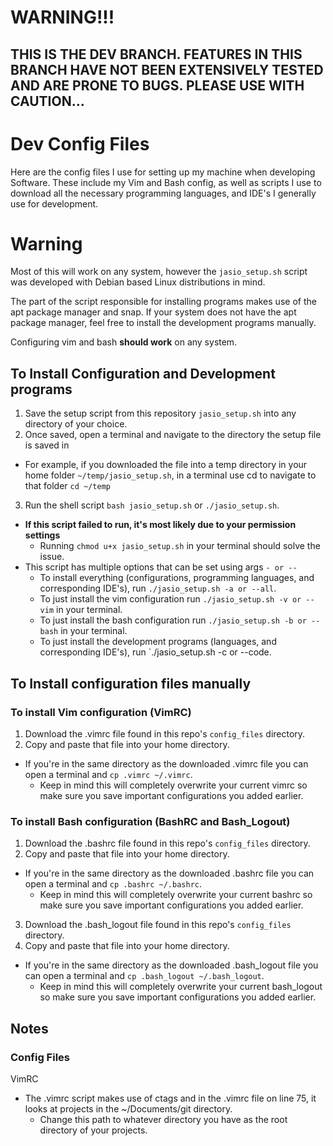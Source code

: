 # WARNING!!!
THIS IS THE **DEV** BRANCH.
FEATURES IN THIS BRANCH HAVE NOT BEEN EXTENSIVELY TESTED AND ARE PRONE TO BUGS.
PLEASE USE WITH CAUTION...
-------------------------------

# Dev Config Files

Here are the config files I use for setting up my machine when developing Software. These include my Vim and Bash config, as well as scripts I use to download all the necessary programming languages, and IDE's I generally use for development.

# Warning
Most of this will work on any system, 
however the `jasio_setup.sh` script was developed with Debian based Linux distributions in mind.

The part of the script responsible for installing programs makes use of the apt package manager and snap.
If your system does not have the apt package manager, feel free to install the development programs manually.

Configuring vim and bash **should work** on any system.

## To Install Configuration and Development programs
1. Save the setup script from this repository `jasio_setup.sh` into any directory of your choice.
2. Once saved, open a terminal and navigate to the directory the setup file is saved in
  - For example, if you downloaded the file into a temp directory in your home folder `~/temp/jasio_setup.sh`, in a terminal use cd to navigate to that folder `cd ~/temp`
3. Run the shell script `bash jasio_setup.sh` or `./jasio_setup.sh`.
  - **If this script failed to run, it's most likely due to your permission settings**
    - Running `chmod u+x jasio_setup.sh` in your terminal should solve the issue.
  - This script has multiple options that can be set using args `- or --`
    - To install everything (configurations, programming languages, and corresponding IDE's), run `./jasio_setup.sh -a or --all`.
    - To just install the vim configuration run `./jasio_setup.sh -v or --vim` in your terminal.
    - To just install the bash configuration run `./jasio_setup.sh -b or --bash` in your terminal.
    - To just install the development programs (languages, and corresponding IDE's), run `./jasio_setup.sh -c or --code.

## To Install configuration files manually
### To install Vim configuration (VimRC)
1. Download the .vimrc file found in this repo's `config_files` directory.
2. Copy and paste that file into your home directory.
  - If you're in the same directory as the downloaded .vimrc file you can open a terminal and `cp .vimrc ~/.vimrc`.
    - Keep in mind this will completely overwrite your current vimrc so make sure you save important configurations you added earlier.

### To install Bash configuration (BashRC and Bash_Logout)
1. Download the .bashrc file found in this repo's `config_files` directory.
2. Copy and paste that file into your home directory.
  - If you're in the same directory as the downloaded .bashrc file you can open a terminal and `cp .bashrc ~/.bashrc`.
    - Keep in mind this will completely overwrite your current bashrc so make sure you save important configurations you added earlier.


3. Download the .bash_logout file found in this repo's `config_files` directory.
4. Copy and paste that file into your home directory.
  - If you're in the same directory as the downloaded .bash_logout file you can open a terminal and `cp .bash_logout ~/.bash_logout`.
    - Keep in mind this will completely overwrite your current bash_logout so make sure you save important configurations you added earlier.

## Notes
### Config Files
VimRC
  - The .vimrc script makes use of ctags and in the .vimrc file on line 75, it looks at projects in the ~/Documents/git directory.
    - Change this path to whatever directory you have as the root directory of your projects.
